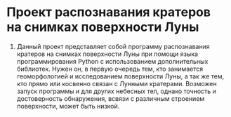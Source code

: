 # Проект распознавания кратеров на снимках поверхности Луны

1. Данный проект представляет собой программу распознавания кратеров на снимках поверхности Луны при помощи языка программирования Python с использованием дополнительных библиотек. Нужен он, в первую очередь тем, кто занимается геоморфологией и исследованием поверхности Луны, а так же тем, кто прямо или косвенно связан с Лунными кратерами. Возможен запуск программы и для других небесных тел, однако точность и достоверность обнаружения, всвязи с различным строением поверхности, может быть низкой.